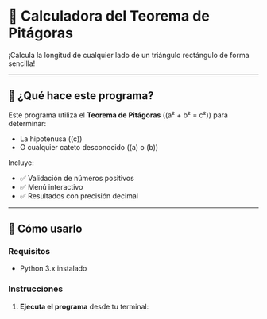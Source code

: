 # 📐 Calculadora del Teorema de Pitágoras

¡Calcula la longitud de cualquier lado de un triángulo rectángulo de forma sencilla!

---

## 🧮 ¿Qué hace este programa?
Este programa utiliza el **Teorema de Pitágoras** (\(a² + b² = c²\)) para determinar:
- La hipotenusa (\(c\))
- O cualquier cateto desconocido (\(a\) o \(b\))

Incluye:
- ✅ Validación de números positivos
- ✅ Menú interactivo
- ✅ Resultados con precisión decimal

---

## 📲 Cómo usarlo

### Requisitos
- Python 3.x instalado

### Instrucciones
1. **Ejecuta el programa** desde tu terminal: